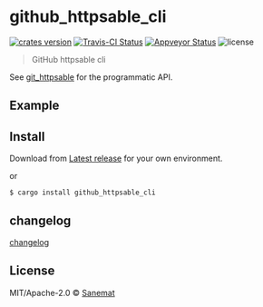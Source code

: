 # github_httpsable_cli

[![crates version][crates-image]][crates-url] [![Travis-CI Status][travis-image]][travis-url] [![Appveyor Status][appveyor-image]][appveyor-url] ![license][license-image]

> GitHub httpsable cli

See [git_httpsable](https://github.com/packsaddle/rust-git_httpsable) for the programmatic API.

## Example


## Install

Download from [Latest release](https://github.com/packsaddle/rust-github_httpsable_cli/releases/latest) for your own environment.

or

```
$ cargo install github_httpsable_cli
```

## changelog

[changelog](./changelog.md)

## License

MIT/Apache-2.0 © [Sanemat](http://sane.jp)

[travis-url]: https://travis-ci.org/packsaddle/rust-github_httpsable_cli
[travis-image]: https://img.shields.io/travis/packsaddle/rust-github_httpsable_cli/master.svg?style=flat-square&label=travis
[appveyor-url]: https://ci.appveyor.com/project/sanemat/rust-github_httpsable_cli/branch/master
[appveyor-image]: https://img.shields.io/appveyor/ci/sanemat/rust-github_httpsable_cli/master.svg?style=flat-square&label=appveyor
[crates-url]: https://crates.io/crates/github_httpsable_cli
[crates-image]: https://img.shields.io/crates/v/github_httpsable_cli.svg?style=flat-square
[license-image]: https://img.shields.io/crates/l/github_httpsable_cli.svg?style=flat-square
